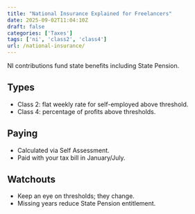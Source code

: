 ```yaml
---
title: "National Insurance Explained for Freelancers"
date: 2025-09-02T11:04:10Z
draft: false
categories: ['Taxes']
tags: ['ni', 'class2', 'class4']
url: /national-insurance/
---
```

NI contributions fund state benefits including State Pension.

## Types
- Class 2: flat weekly rate for self-employed above threshold.
- Class 4: percentage of profits above thresholds.

## Paying
- Calculated via Self Assessment.
- Paid with your tax bill in January/July.

## Watchouts
- Keep an eye on thresholds; they change.
- Missing years reduce State Pension entitlement.
